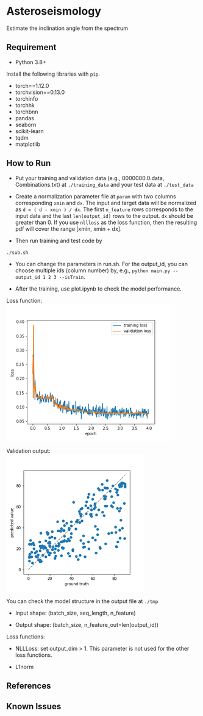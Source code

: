 # Asteroseismology

Estimate the inclination angle from the spectrum

## Requirement

- Python 3.8+

Install the following libraries with `pip`.
- torch==1.12.0
- torchvision==0.13.0
- torchinfo
- torchhk
- torchbnn
- pandas
- seaborn
- scikit-learn
- tqdm
- matplotlib

## How to Run

- Put your training and validation data (e.g., 0000000.0.data, Combinations.txt) at `./training_data` and your test data at `./test_data`

- Create a normalization parameter file at `param` with two columns corresponding `xmin` and `dx`. 
The input and target data will be normalized as `d = ( d - xmin ) / dx`. 
The first `n_feature` rows corresponds to the input data and the last `len(output_id)` rows to the output. `dx` should be greater than 0.
If you use `nllloss` as the loss function, then the resulting pdf will cover the range \[xmin, xmin + dx\].

- Then run training and test code by 
```
./sub.sh
```

- You can change the parameters in run.sh. For the output_id, you can choose multiple ids (column number) by, e.g., `python main.py --output_id 1 2 3 --isTrain`.


- After the training, use plot.ipynb to check the model performance. 

Loss function:  
![loss](figures/loss.png) 

Validation output:  
![test](figures/val.png) 


You can check the model structure in the output file at `./tmp`


- Input shape: (batch_size, seq_length, n_feature)

- Output shape: (batch_size, n_feature_out=len(output_id))


Loss functions:

- NLLLoss: set output_dim > 1. This parameter is not used for the other loss functions.

- L1norm

## References


## Known Issues



